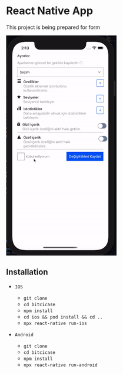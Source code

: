 # React Native App

This project is being prepared for form

![App Demo](src/Assets/demo.gif)

## Installation

- `IOS`

  - `git clone`
  - `cd bitcicase`
  - `npm install`
  - `cd ios && pod install && cd ..`
  - `npx react-native run-ios`

- `Android`
  - `git clone`
  - `cd bitcicase`
  - `npm install`
  - `npx react-native run-android`
